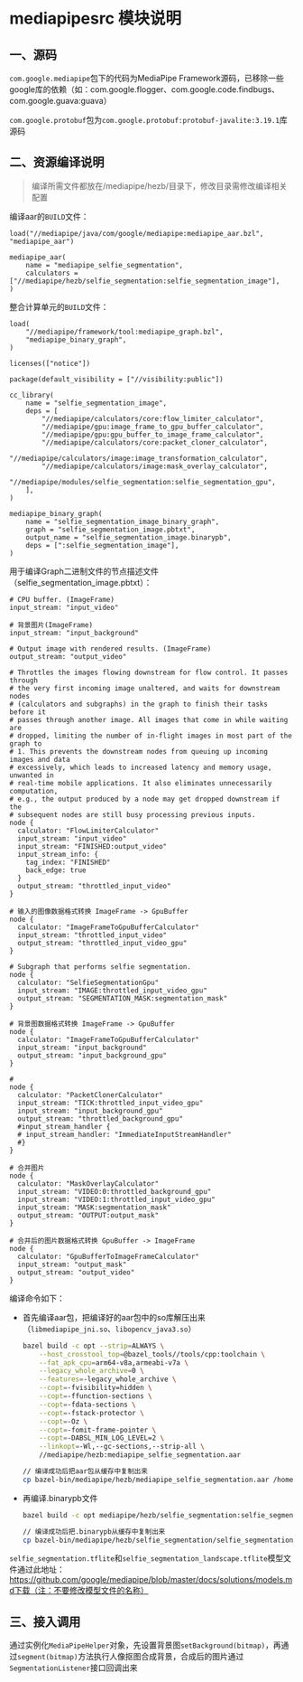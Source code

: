 # mediapipesrc 模块说明

## 一、源码

`com.google.mediapipe`包下的代码为MediaPipe Framework源码，已移除一些google库的依赖（如：com.google.flogger、com.google.code.findbugs、com.google.guava:guava）

`com.google.protobuf`包为`com.google.protobuf:protobuf-javalite:3.19.1`库源码



## 二、资源编译说明

> 编译所需文件都放在/mediapipe/hezb/目录下，修改目录需修改编译相关配置

编译aar的`BUILD`文件：

```
load("//mediapipe/java/com/google/mediapipe:mediapipe_aar.bzl", "mediapipe_aar")

mediapipe_aar(
    name = "mediapipe_selfie_segmentation",
    calculators = ["//mediapipe/hezb/selfie_segmentation:selfie_segmentation_image"],
)
```

整合计算单元的`BUILD`文件：

```
load(
    "//mediapipe/framework/tool:mediapipe_graph.bzl",
    "mediapipe_binary_graph",
)

licenses(["notice"])

package(default_visibility = ["//visibility:public"])

cc_library(
    name = "selfie_segmentation_image",
    deps = [
        "//mediapipe/calculators/core:flow_limiter_calculator",
        "//mediapipe/gpu:image_frame_to_gpu_buffer_calculator",
        "//mediapipe/gpu:gpu_buffer_to_image_frame_calculator",
        "//mediapipe/calculators/core:packet_cloner_calculator",
        "//mediapipe/calculators/image:image_transformation_calculator",
        "//mediapipe/calculators/image:mask_overlay_calculator",
        "//mediapipe/modules/selfie_segmentation:selfie_segmentation_gpu",
    ],
)

mediapipe_binary_graph(
    name = "selfie_segmentation_image_binary_graph",
    graph = "selfie_segmentation_image.pbtxt",
    output_name = "selfie_segmentation_image.binarypb",
    deps = [":selfie_segmentation_image"],
)
```

用于编译Graph二进制文件的节点描述文件（selfie_segmentation_image.pbtxt）：

```
# CPU buffer. (ImageFrame)
input_stream: "input_video"

# 背景图片(ImageFrame)
input_stream: "input_background"

# Output image with rendered results. (ImageFrame)
output_stream: "output_video"

# Throttles the images flowing downstream for flow control. It passes through
# the very first incoming image unaltered, and waits for downstream nodes
# (calculators and subgraphs) in the graph to finish their tasks before it
# passes through another image. All images that come in while waiting are
# dropped, limiting the number of in-flight images in most part of the graph to
# 1. This prevents the downstream nodes from queuing up incoming images and data
# excessively, which leads to increased latency and memory usage, unwanted in
# real-time mobile applications. It also eliminates unnecessarily computation,
# e.g., the output produced by a node may get dropped downstream if the
# subsequent nodes are still busy processing previous inputs.
node {
  calculator: "FlowLimiterCalculator"
  input_stream: "input_video"
  input_stream: "FINISHED:output_video"
  input_stream_info: {
    tag_index: "FINISHED"
    back_edge: true
  }
  output_stream: "throttled_input_video"
}

# 输入的图像数据格式转换 ImageFrame -> GpuBuffer
node {
  calculator: "ImageFrameToGpuBufferCalculator"
  input_stream: "throttled_input_video"
  output_stream: "throttled_input_video_gpu"
}

# Subgraph that performs selfie segmentation.
node {
  calculator: "SelfieSegmentationGpu"
  input_stream: "IMAGE:throttled_input_video_gpu"
  output_stream: "SEGMENTATION_MASK:segmentation_mask"
}

# 背景图数据格式转换 ImageFrame -> GpuBuffer
node {
  calculator: "ImageFrameToGpuBufferCalculator"
  input_stream: "input_background"
  output_stream: "input_background_gpu"
}

#
node {
  calculator: "PacketClonerCalculator"
  input_stream: "TICK:throttled_input_video_gpu"
  input_stream: "input_background_gpu"
  output_stream: "throttled_background_gpu"
  #input_stream_handler {
  # input_stream_handler: "ImmediateInputStreamHandler"
  #}
}

# 合并图片
node {
  calculator: "MaskOverlayCalculator"
  input_stream: "VIDEO:0:throttled_background_gpu"
  input_stream: "VIDEO:1:throttled_input_video_gpu"
  input_stream: "MASK:segmentation_mask"
  output_stream: "OUTPUT:output_mask"
}

# 合并后的图片数据格式转换 GpuBuffer -> ImageFrame
node {
  calculator: "GpuBufferToImageFrameCalculator"
  input_stream: "output_mask"
  output_stream: "output_video"
}
```

编译命令如下：

* 首先编译aar包，把编译好的aar包中的so库解压出来（`libmediapipe_jni.so`、`libopencv_java3.so`）

  ```sh
  bazel build -c opt --strip=ALWAYS \
      --host_crosstool_top=@bazel_tools//tools/cpp:toolchain \
      --fat_apk_cpu=arm64-v8a,armeabi-v7a \
      --legacy_whole_archive=0 \
      --features=-legacy_whole_archive \
      --copt=-fvisibility=hidden \
      --copt=-ffunction-sections \
      --copt=-fdata-sections \
      --copt=-fstack-protector \
      --copt=-Oz \
      --copt=-fomit-frame-pointer \
      --copt=-DABSL_MIN_LOG_LEVEL=2 \
      --linkopt=-Wl,--gc-sections,--strip-all \
      //mediapipe/hezb:mediapipe_selfie_segmentation.aar
  ```

  ```sh
  // 编译成功后把aar包从缓存中复制出来
  cp bazel-bin/mediapipe/hezb/mediapipe_selfie_segmentation.aar /home/hezb/mediapipe/mediapipe/hezb
  ```

* 再编译.binarypb文件

  ```sh
  bazel build -c opt mediapipe/hezb/selfie_segmentation:selfie_segmentation_image_binary_graph
  ```

  ```sh
  // 编译成功后把.binarypb从缓存中复制出来
  cp bazel-bin/mediapipe/hezb/selfie_segmentation/selfie_segmentation_image.binarypb /home/hezb/mediapipe/mediapipe/hezb
  ```

`selfie_segmentation.tflite`和`selfie_segmentation_landscape.tflite`模型文件通过此地址：https://github.com/google/mediapipe/blob/master/docs/solutions/models.md下载（注：不要修改模型文件的名称）



## 三、接入调用

通过实例化`MediaPipeHelper`对象，先设置背景图`setBackground(bitmap)`，再通过`segment(bitmap)`方法执行人像抠图合成背景，合成后的图片通过`SegmentationListener`接口回调出来
